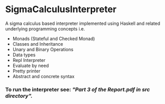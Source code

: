 # SigmaCalculusInterpreter

A sigma calculus based interpreter implemented using Haskell and related underlying programming concepts i.e.
- Monads (Stateful and Checked Monad)
- Classes and Inheritance
- Unary and Binary Operations
- Data types
- Repl Interpreter
- Evaluate by need
- Pretty printer
- Abstract and concrete syntax

### To run the interpreter see: *"Part 3 of the Report.pdf in src directory".* 
